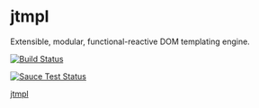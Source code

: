 # jtmpl

Extensible, modular, functional-reactive DOM templating engine.

[![Build Status](https://travis-ci.org/atmin/jtmpl.svg?branch=master)](https://travis-ci.org/atmin/jtmpl)

[![Sauce Test Status](https://saucelabs.com/browser-matrix/atmin.svg)](https://saucelabs.com/u/atmin)

[jtmpl](http://jtmpl.com)
